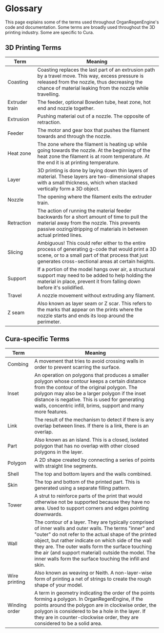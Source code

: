 Glossary
========
This page explains some of the terms used throughout OrganRegenEngine's code and documentation. Some terms are broadly used throughout the 3D printing industry. Some are specific to Cura.

3D Printing Terms
----

Term | Meaning
---- | ----
Coasting | Coasting replaces the last part of an extrusion path by a travel move. This way, excess pressure is released from the nozzle, thus decreasing the chance of material leaking from the nozzle while travelling.
Extruder train | The feeder, optional Bowden tube, heat zone, hot end and nozzle together.
Extrusion | Pushing material out of a nozzle. The opposite of retraction.
Feeder | The motor and gear box that pushes the filament towards and through the nozzle.
Heat zone | The zone where the filament is heating up while going towards the nozzle. At the beginning of the heat zone the filament is at room temperature. At the end it is at printing temperature.
Layer | 3D printing is done by laying down thin layers of material. These layers are two-dimensional shapes with a small thickness, which when stacked vertically form a 3D object.
Nozzle | The opening where the filament exits the extruder train.
Retraction | The action of running the material feeder backwards for a short amount of time to pull the material away from the nozzle. This prevents passive oozing/dripping of materials in between actual printed lines.
Slicing | Ambiguous! This could refer either to the entire process of generating g-code that would print a 3D scene, or to a small part of that process that just generates cross-sectional areas at certain heights.
Support | If a portion of the model hangs over air, a structural support may need to be added to help holding the material in place, prevent it from falling down before it's solidified.
Travel | A nozzle movement without extruding any filament.
Z seam | Also known as layer seam or Z scar. This refers to the marks that appear on the prints where the nozzle starts and ends its loop around the perimeter.

Cura-specific Terms
----

Term | Meaning
---- | ---
Combing | A movement that tries to avoid crossing walls in order to prevent scarring the surface.
Inset | An operation on polygons that produces a smaller polygon whose contour keeps a certain distance from the contour of the original polygon. The polygon may also be a larger polygon if the inset distance is negative. This is used for generating walls, concentric infill, brims, support and many more features.
Link | The result of the mechanism to detect if there is any overlap between lines. If there is a link, there is an overlap.
Part | Also known as an island. This is a closed, isolated polygon that has no overlap with other closed polygons in the layer.
Polygon | A 2D shape created by connecting a series of points with straight line segments.
Shell | The top and bottom layers and the walls combined.
Skin | The top and bottom of the printed part. This is generated using a separate filling pattern.
Tower | A strut to reinforce parts of the print that would otherwise not be supported because they have no area. Used to support corners and edges pointing downwards.
Wall | The contour of a layer. They are typically comprised of inner walls and outer walls. The terms "inner" and "outer" do not refer to the actual shape of the printed object, but rather indicate on which side of the wall they are. The outer walls form the surface touching the air (and support material) outside the model. The inner walls form the surface touching the infill and skin.
Wire printing | Also known as weaving or Neith. A non-layer-wise form of printing a net of strings to create the rough shape of your model.
Winding order | A term in geometry indicating the order of the points forming a polygon. In OrganRegenEngine, if the points around the polygon are in clockwise order, the polygon is considered to be a hole in the layer. If they are in counter-clockwise order, they are considered to be a solid area.